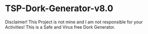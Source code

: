 # TSP-Dork-Generator-v8.0
Disclaimer! This Project is not mine and I am not responsible for your Activities! This is a Safe and Virus free Dork Generator. 

